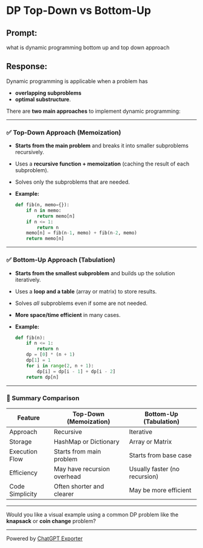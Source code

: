 # DP Top-Down vs Bottom-Up

## Prompt:

what is dynamic programming bottom up and top down approach

## Response:

Dynamic programming is applicable when a problem has

- **overlapping subproblems**
- **optimal substructure**.

There are **two main approaches** to implement dynamic programming:

---

### ✅ **Top-Down Approach (Memoization)**

- **Starts from the main problem** and breaks it into smaller subproblems recursively.
- Uses a **recursive function + memoization** (caching the result of each subproblem).
- Solves only the subproblems that are needed.
- **Example:**

  ```python
  def fib(n, memo={}):
      if n in memo:
          return memo[n]
      if n <= 1:
          return n
      memo[n] = fib(n-1, memo) + fib(n-2, memo)
      return memo[n]
  ```

---

### ✅ **Bottom-Up Approach (Tabulation)**

- **Starts from the smallest subproblem** and builds up the solution iteratively.
- Uses a **loop and a table** (array or matrix) to store results.
- Solves _all_ subproblems even if some are not needed.
- **More space/time efficient** in many cases.
- **Example:**

  ```python
  def fib(n):
      if n <= 1:
          return n
      dp = [0] * (n + 1)
      dp[1] = 1
      for i in range(2, n + 1):
          dp[i] = dp[i - 1] + dp[i - 2]
      return dp[n]
  ```

---

### 🔁 Summary Comparison

| Feature         | Top-Down (Memoization)      | Bottom-Up (Tabulation)        |
| --------------- | --------------------------- | ----------------------------- |
| Approach        | Recursive                   | Iterative                     |
| Storage         | HashMap or Dictionary       | Array or Matrix               |
| Execution Flow  | Starts from main problem    | Starts from base case         |
| Efficiency      | May have recursion overhead | Usually faster (no recursion) |
| Code Simplicity | Often shorter and clearer   | May be more efficient         |

---

Would you like a visual example using a common DP problem like the **knapsack** or **coin change** problem?

---

Powered by [ChatGPT Exporter](https://www.chatgptexporter.com)
